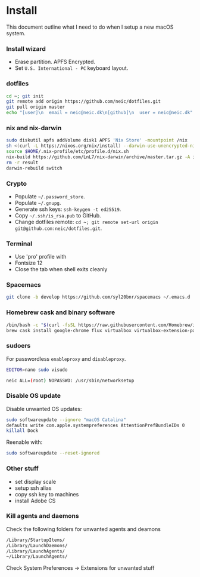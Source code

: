 # Install
This document outline what I need to do when I setup a new macOS system.

### Install wizard
* Erase partition. APFS Encrypted.
* Set `U.S. International - PC` keyboard layout.


### dotfiles
```sh
cd ~; git init
git remote add origin https://github.com/neic/dotfiles.git
git pull origin master
echo "[user]\n  email = neic@neic.dk\n[github]\n  user = neic@neic.dk" > .gitconfig
```

### nix and nix-darwin
``` sh
sudo diskutil apfs addVolume disk1 APFS 'Nix Store' -mountpoint /nix
sh <(curl -L https://nixos.org/nix/install) --darwin-use-unencrypted-nix-store-volume
source $HOME/.nix-profile/etc/profile.d/nix.sh
nix-build https://github.com/LnL7/nix-darwin/archive/master.tar.gz -A installer ./result/bin/darwin-installer
rm -r result
darwin-rebuild switch
```

### Crypto
* Populate `~/.password_store`.
* Populate `~/.gnupg`.
* Generate ssh keys: `ssh-keygen -t ed25519`.
* Copy `~/.ssh/is_rsa.pub` to GitHub.
* Change dotfiles remote: `cd ~; git remote set-url origin git@github.com:neic/dotfiles.git`.

### Terminal
- Use 'pro' profile with
 - Fontsize 12
 - Close the tab when shell exits cleanly

### Spacemacs
```sh
git clone -b develop https://github.com/syl20bnr/spacemacs ~/.emacs.d
```

### Homebrew cask and binary software
```sh
/bin/bash -c "$(curl -fsSL https://raw.githubusercontent.com/Homebrew/install/master/install.sh)"
brew cask install google-chrome flux virtualbox virtualbox-extension-pack vlc firefox thunderbird duet wireshark docker
```

### sudoers

For passwordless `enableproxy` and `disableproxy`.

``` sh
EDITOR=nano sudo visudo

neic ALL=(root) NOPASSWD: /usr/sbin/networksetup
```

### Disable OS update
Disable unwanted OS updates:

``` sh
sudo softwareupdate --ignore "macOS Catalina"
defaults write com.apple.systempreferences AttentionPrefBundleIDs 0
killall Dock
```

Reenable with:
``` sh
sudo softwareupdate --reset-ignored
```


### Other stuff

- set display scale
- setup ssh alias
- copy ssh key to machines
- install Adobe CS


### Kill agents and daemons
Check the following folders for unwanted agents and deamons
``` sh
/Library/StartupItems/
/Library/LaunchDaemons/
/Library/LaunchAgents/
~/Library/LaunchAgents/
```

Check System Preferences -> Extensions for unwanted stuff

<!---
Local Variables:
mode: gfm
End:
-->
